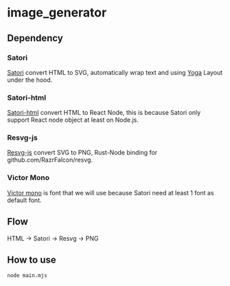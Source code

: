 # image_generator
## Dependency
### Satori
[Satori](https://github.com/vercel/satori/) convert HTML to SVG, automatically wrap text and using [Yoga](https://yogalayout.dev/) Layout under the hood.

### Satori-html
[Satori-html](https://github.com/natemoo-re/satori-html) convert HTML to React Node, this is because Satori only support React node object at least on Node.js.

### Resvg-js
[Resvg-js](https://github.com/yisibl/resvg-js) convert SVG to PNG, Rust-Node binding for github.com/RazrFalcon/resvg.

### Victor Mono
[Victor mono](https://github.com/rubjo/victor-mono) is font that we will use because Satori need at least 1 font as default font.

## Flow
HTML -> Satori -> Resvg -> PNG

## How to use
```
node main.mjs
```
